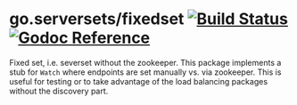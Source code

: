 go.serversets/fixedset [![Build Status](https://travis-ci.org/dongnguyenvt/go.serversets.png?branch=master)](https://travis-ci.org/dongnguyenvt/go.serversets) [![Godoc Reference](https://godoc.org/github.com/dongnguyenvt/go.serversets?status.png)](https://godoc.org/github.com/dongnguyenvt/go.serversets/fixedset)
=====================

Fixed set, i.e. severset without the zookeeper. This package implements a stub for `Watch`
where endpoints are set manually vs. via zookeeper. This is useful for testing or
to take advantage of the load balancing packages without the discovery part.
